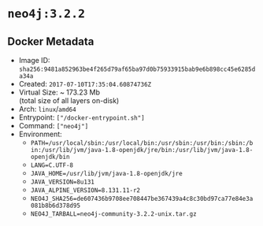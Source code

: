 # `neo4j:3.2.2`

## Docker Metadata

- Image ID: `sha256:9481a852963be4f265d79af65ba97d0b75933915bab9e6b898cc45e6285da34a`
- Created: `2017-07-10T17:35:04.60874736Z`
- Virtual Size: ~ 173.23 Mb  
  (total size of all layers on-disk)
- Arch: `linux`/`amd64`
- Entrypoint: `["/docker-entrypoint.sh"]`
- Command: `["neo4j"]`
- Environment:
  - `PATH=/usr/local/sbin:/usr/local/bin:/usr/sbin:/usr/bin:/sbin:/bin:/usr/lib/jvm/java-1.8-openjdk/jre/bin:/usr/lib/jvm/java-1.8-openjdk/bin`
  - `LANG=C.UTF-8`
  - `JAVA_HOME=/usr/lib/jvm/java-1.8-openjdk/jre`
  - `JAVA_VERSION=8u131`
  - `JAVA_ALPINE_VERSION=8.131.11-r2`
  - `NEO4J_SHA256=de607436b9708ee708447be367439a4c8c30bd97ca77e84e3a081b8b6d378d95`
  - `NEO4J_TARBALL=neo4j-community-3.2.2-unix.tar.gz`

